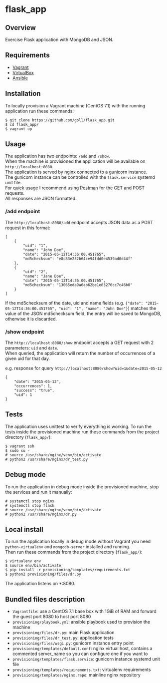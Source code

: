 # flask_app

## Overview
Exercise Flask application with MongoDB and JSON.

## Requirements
* [Vagrant](https://www.vagrantup.com/downloads.html)
* [VirtualBox](https://www.virtualbox.org/wiki/Downloads)
* [Ansible](https://docs.ansible.com/ansible/intro_installation.html)

## Installation
To locally provision a Vagrant machine (CentOS 7.1) with the running application run these commands:

    $ git clone https://github.com/goll/flask_app.git
    $ cd flask_app/
    $ vagrant up

## Usage
The application has two endpoints: `/add` and `/show`.  
When the machine is provisioned the application will be available on `http://localhost:8080`.  
The application is served by nginx connected to a gunicorn instance.  
The gunicorn instance can be controlled with the `flask.service` systemd unit file.  
For quick usage I recommend using [Postman](https://www.getpostman.com) for the GET and POST requests.  
All responses are JSON formatted.

### /add endpoint
The `http://localhost:8080/add` endpoint accepts JSON data as a POST request in this format:

    [
        {
            "uid": "1",
            "name": "John Doe",
            "date": "2015-05-12T14:36:00.451765",
            "md5checksum": "e8c83e232b64ce94fdd0e4539ad0d44f"
        },
        {
            "uid": "2",
            "name": "Jane Doe",
            "date": "2015-05-13T14:36:00.451765",
            "md5checksum": "13065eda9a6ab62be1e63276cc7c46b0"
        }
    ]

If the md5checksum of the date, uid and name fields (e.g. `{"date": "2015-05-12T14:36:00.451765", "uid": "1", "name": "John Doe"}`) matches the value of the JSON md5checksum field, the entry will be saved to MongoDB, otherwise it is discarded.

### /show endpoint
The `http://localhost:8080/show` endpoint accepts a GET request with 2 parameters: `uid` and `date`.  
When queried, the application will return the number of occurrences of a given uid for that day.  

e.g. response for query `http://localhost:8080/show?uid=1&date=2015-05-12`

    {
        "date": "2015-05-12",
        "occurrences": 1,
        "success": "true",
        "uid": 1
    }

## Tests
The application uses unittest to verify everything is working. To run the tests inside the provisioned machine run these commands from the project directory (`flask_app/`):

    $ vagrant ssh
    $ sudo su -
    # source /usr/share/nginx/venv/bin/activate
    # python2 /usr/share/nginx/dr_test.py

## Debug mode
To run the application in debug mode inside the provisioned machine, stop the services and run it manually:

    # systemctl stop nginx
    # systemctl stop flask
    # source /usr/share/nginx/venv/bin/activate
    # python2 /usr/share/nginx/dr.py

## Local install
To run the application locally in debug mode without Vagrant you need `python-virtualenv` and `mongodb-server` installed and running.  
Then run these commands from the project directory (`flask_app/`):

    $ virtualenv env
    $ source env/bin/activate
    $ pip install -r provisioning/templates/requirements.txt
    $ python2 provisioning/files/dr.py

The application listens on *:8080.

## Bundled files description
* `Vagrantfile`: use a CentOS 7.1 base box with 1GiB of RAM and forward the guest port 8080 to host port 8080
* `provisioning/playbook.yml`: ansible playbook used to provision the machine
* `provisioning/files/dr.py`: main Flask application
* `provisioning/files/dr_test.py`: application tests
* `provisioning/files/wsgi.py`: gunicorn instance entry point
* `provisioning/templates/default.conf`: nginx virtual host, contains a commented server_name so you can configure one if you want to
* `provisioning/templates/flask.service`: gunicorn instance systemd unit file
* `provisioning/templates/requirements.txt`: virtualenv requirements
* `provisioning/templates/nginx.repo`: mainline nginx repository